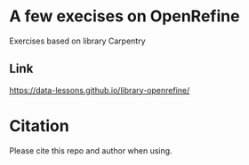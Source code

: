 # A few execises on OpenRefine 

Exercises based on library Carpentry

## Link
https://data-lessons.github.io/library-openrefine/

# Citation
Please cite this repo and author when using.
